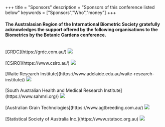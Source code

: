 +++
title = "Sponsors"
description = "Sponsors of this conference listed below"
keywords = ["Sponsors","Who","money"]
+++



<h4 class="sponsors-text">
The Australasian Region of the International Biometric Society gratefully acknowledges the support offered by the following organisations to the Biometrics by the Botanic Gardens conference.</h4>
<br>

<span class="sponsors-text">
[GRDC](https://grdc.com.au/) 
</span>  

<a href="https://grdc.com.au/">
<img style="float: center;" src="/img/sponsors/GRDCLogoStacked_RGB.png", class="sponsors">
</a>

<br>
<br>

<span class="sponsors-text">
[CSIRO](https://www.csiro.au/)
</span>  

<a href="https://www.csiro.au/">
<img style="float: center;" src="/img/sponsors/CSIRO_Logo.png", class="sponsors-smaller">
</a>
<br>
<br>

<span class="sponsors-text">
[Waite Research Institute](https://www.adelaide.edu.au/waite-research-institute/)
</span>  

<a href="https://www.adelaide.edu.au/waite-research-institute/">
<img style="float: center;" src="/img/sponsors/UoA_WRI_logo_horiz.png", class="sponsors">
</a>
<br>
<br>

<span class="sponsors-text">
[South Australian Health and Medical Research Institute](https://www.sahmri.org/)
</span>  

<a href="https://www.sahmri.org/">
<img style="float: center;" src="/img/sponsors/SAHMRI logo.png", class="sponsors">
</a>
<br>
<br>

<span class="sponsors-text">
[Australian Grain Technologies](https://www.agtbreeding.com.au/)
</span>  

<a href="https://www.agtbreeding.com.au/">
<img style="float: center;" src="/img/sponsors/AGT.png", class="sponsors">
</a>
<br>
<br>

<span class="sponsors-text">
[Statistical Society of Australia Inc.](https://www.statsoc.org.au)
</span>  

<a href="https://www.statsoc.org.au">
<img style="float: center;" src="/img/sponsors/SSA.png", class="sponsors-smaller">
</a>
<br>
<br>

